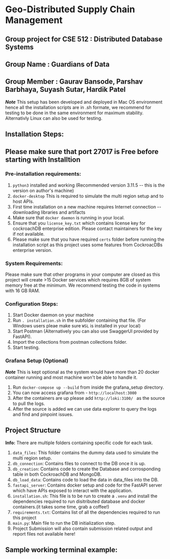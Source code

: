 # Geo-Distributed Supply Chain Management

## Group project for CSE 512 : Distributed Database Systems

## Group Name : Guardians of Data

## Group Member : Gaurav Bansode, Parshav Barbhaya, Suyash Sutar, Hardik Patel

**_Note_** This setup has been developed and deployed in Mac OS environment hence all the installation scripts are in .sh formate, we recommend for testing to be done in the same environment for maximum stability. Alternativly Linux can also be used for testing.

## Installation Steps:

## Please make sure that port 27017 is Free before starting with Installtion

### Pre-installation requirements:

1. `python3` installed and working (Recommended version 3.11.5 -- this is the version on author's machine)
2. `docker-desktop` This is required to simulate the multi region setup and to host APIs.
3. First time installation on a new machine requires Internet connection -- downloading libraries and artifacts
4. Make sure that `docker daemon` is running in your local.
5. Ensure that you `license_key.txt` which contains license key for cockroachDB enterprise edition. Please contact maintainers for the key if not available.
6. Please make sure that you have required `certs` folder before running the installation script as this project uses some features from CockroacDBs enterprise version.

### System Requirements:

Please make sure that other programs in your computer are closed as this project will create >15 Docker services which requires 8GB of system memory free at the minimum. We recommend testing the code in systems with 16 GB RAM.

### Configuration Steps:

1. Start Docker daemon on your machine
2. Run `. installation.sh` in the subfolder containing that file. (For Windows users pleae make sure `WSL` is installed in your local)
3. Start Postman (Alternatively you can also use SwaggerUI provided by FastAPI).
4. Import the collections from postman collections folder.
5. Start testing.

### Grafana Setup (Optional)

**_Note_** This is kept optional as the system would have more than 20 docker container running and most machine won't be able to handle it.

1. Run `docker-compose up --build` from inside the grafana_setup directory.
2. You can now access grafana from - `http://localhost:3000`
3. After the containers are up please add `http://loki:3100/ ` as the source to pull the logs.
4. After the source is added we can use data explorer to query the logs and find and pinpoint issues.

## Project Structure

**Info:** There are multiple folders containing specific code for each task.

1. `data_files`: This folder contains the dummy data used to simulate the multi region setup.
2. `db_connection`: Contains files to connect to the DB once it is up.
3. `db_creation`: Contains code to create the Database and corrosponding table in both CockroachDB and MongoDB.
4. `db_load_data`: Contains code to load the data in data_files into the DB.
5. `fastapi_server`: Contains docker setup and code for the FastAPI server which have APIs exposed to interact with the application.
6. `installation.sh`: This file is to be run to create a `.venv` and install the dependencies required to run disitributed database and docker containers.(it takes some time, grab a coffee!)
7. `requirements.txt`: Contains list of all the dependencies required to run this project
8. `main.py`: Main file to run the DB initialization step.
9. Project Submission will also contain submission related output and report files not available here!

## Sample working terminal example:
